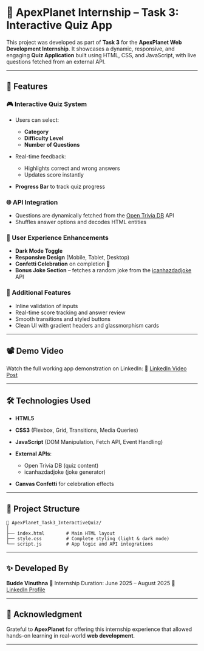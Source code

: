 # 🧠 ApexPlanet Internship – Task 3: Interactive Quiz App

This project was developed as part of **Task 3** for the **ApexPlanet Web Development Internship**.
It showcases a dynamic, responsive, and engaging **Quiz Application** built using HTML, CSS, and JavaScript, with live questions fetched from an external API.

---

## 🚀 Features

### 🎮 Interactive Quiz System

* Users can select:

  * **Category**
  * **Difficulty Level**
  * **Number of Questions**
* Real-time feedback:

  * Highlights correct and wrong answers
  * Updates score instantly
* **Progress Bar** to track quiz progress

### 🌐 API Integration

* Questions are dynamically fetched from the [Open Trivia DB](https://opentdb.com/) API
* Shuffles answer options and decodes HTML entities

### 🎨 User Experience Enhancements

* **Dark Mode Toggle**
* **Responsive Design** (Mobile, Tablet, Desktop)
* **Confetti Celebration** on completion 🎉
* **Bonus Joke Section** – fetches a random joke from the [icanhazdadjoke](https://icanhazdadjoke.com/) API

### 🧪 Additional Features

* Inline validation of inputs
* Real-time score tracking and answer review
* Smooth transitions and styled buttons
* Clean UI with gradient headers and glassmorphism cards

---

## 📽️ Demo Video

Watch the full working app demonstration on LinkedIn:
🔗 [LinkedIn Video Post]( )

---

## 🛠️ Technologies Used

* **HTML5**
* **CSS3** (Flexbox, Grid, Transitions, Media Queries)
* **JavaScript** (DOM Manipulation, Fetch API, Event Handling)
* **External APIs**:

  * Open Trivia DB (quiz content)
  * icanhazdadjoke (joke generator)
* **Canvas Confetti** for celebration effects

---

## 📁 Project Structure

```
📂 ApexPlanet_Task3_InteractiveQuiz/
│
├── index.html        # Main HTML layout
├── style.css         # Complete styling (light & dark mode)
└── script.js         # App logic and API integrations
```

---

## ✨ Developed By

**Budde Vinuthna**
📅 Internship Duration: June 2025 – August 2025
🔗 [LinkedIn Profile](https://www.linkedin.com/in/budde-vinuthna-231642345)

---

## 📢 Acknowledgment

Grateful to **ApexPlanet** for offering this internship experience that allowed hands-on learning in real-world **web development**.

---

